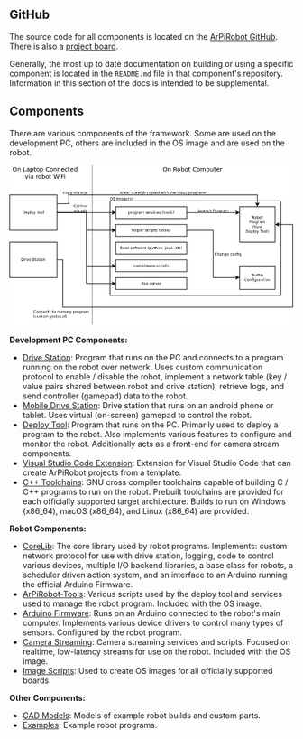 
## GitHub

The source code for all components is located on the [ArPiRobot GitHub](https://github.com/orgs/ArPiRobot/repositories). There is also a [project board](https://github.com/orgs/ArPiRobot/projects/2).

Generally, the most up to date documentation on building or using a specific component is located in the `README.md` file in that component's repository. Information in this section of the docs is intended to be supplemental.

## Components

There are various components of the framework. Some are used on the development PC, others are included in the OS image and are used on the robot.

![](./components.png)


**Development PC Components:**

- [Drive Station](https://github.com/ArPiRobot/ArPiRobot-DriveStation): Program that runs on the PC and connects to a program running on the robot over network. Uses custom communication protocol to enable / disable the robot, implement a network table (key / value pairs shared between robot and drive station), retrieve logs, and send controller (gamepad) data to the robot.  
- [Mobile Drive Station](https://github.com/orgs/ArPiRobot/repositories): Drive station that runs on an android phone or tablet. Uses virtual (on-screen) gamepad to control the robot.  
- [Deploy Tool](https://github.com/ArPiRobot/ArPiRobot-DeployTool): Program that runs on the PC. Primarily used to deploy a program to the robot. Also implements various features to configure and monitor the robot. Additionally acts as a front-end for camera stream components.  
- [Visual Studio Code Extension](https://github.com/ArPiRobot/ArPiRobot-VSCodeExtension): Extension for Visual Studio Code that can create ArPiRobot projects from a template.  
- [C++ Toolchains](https://github.com/ArPiRobot/ArPiRobot-Toolchain): GNU cross compiler toolchains capable of building C / C++ programs to run on the robot. Prebuilt toolchains are provided for each officially supported target architecture. Builds to run on Windows (x86_64), macOS (x86_64), and Linux (x86_64) are provided.  


**Robot Components:**

- [CoreLib](https://github.com/ArPiRobot/ArPiRobot-CoreLib): The core library used by robot programs. Implements: custom network protocol for use with drive station, logging, code to control various devices, multiple I/O backend libraries, a base class for robots, a scheduler driven action system, and an interface to an Arduino running the official Arduino Firmware.  
- [ArPiRobot-Tools](https://github.com/ArPiRobot/ArPiRobot-Tools): Various scripts used by the deploy tool and services used to manage the robot program. Included with the OS image.  
- [Arduino Firmware](https://github.com/ArPiRobot/ArPiRobot-ArduinoFirmware): Runs on an Arduino connected to the robot's main computer. Implements various device drivers to control many types of sensors. Configured by the robot program.  
- [Camera Streaming](https://github.com/ArPiRobot/ArPiRobot-CameraStreaming): Camera streaming services and scripts. Focused on realtime, low-latency streams for use on the robot. Included with the OS image.  
- [Image Scripts](https://github.com/ArPiRobot/ArPiRobot-ImageScripts): Used to create OS images for all officially supported boards.  


**Other Components:**

- [CAD Models](https://github.com/ArPiRobot/ArPiRobot-CADModels): Models of example robot builds and custom parts.  
- [Examples](https://github.com/ArPiRobot/ArPiRobot-Examples): Example robot programs.  
